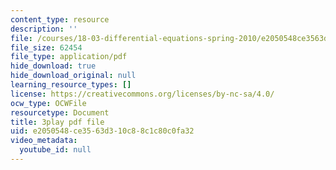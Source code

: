 ```yaml
---
content_type: resource
description: ''
file: /courses/18-03-differential-equations-spring-2010/e2050548ce3563d310c88c1c80c0fa32_tVzaX9u6YAE.pdf
file_size: 62454
file_type: application/pdf
hide_download: true
hide_download_original: null
learning_resource_types: []
license: https://creativecommons.org/licenses/by-nc-sa/4.0/
ocw_type: OCWFile
resourcetype: Document
title: 3play pdf file
uid: e2050548-ce35-63d3-10c8-8c1c80c0fa32
video_metadata:
  youtube_id: null
---
```

